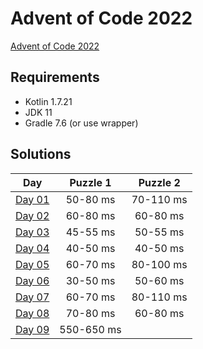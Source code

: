 # Advent of Code 2022

[Advent of Code 2022][advent-of-code]

## Requirements
* Kotlin 1.7.21
* JDK 11
* Gradle 7.6 (or use wrapper)

## Solutions

|       Day       |  Puzzle 1  | Puzzle 2  |
|:---------------:|:----------:|:---------:|
| [Day 01][day01] |  50-80 ms  | 70-110 ms |
| [Day 02][day02] |  60-80 ms  | 60-80 ms  |
| [Day 03][day03] |  45-55 ms  | 50-55 ms  |
| [Day 04][day04] |  40-50 ms  | 40-50 ms  |
| [Day 05][day05] |  60-70 ms  | 80-100 ms |
| [Day 06][day06] |  30-50 ms  | 50-60 ms  |
| [Day 07][day07] |  60-70 ms  | 80-110 ms |
| [Day 08][day08] |  70-80 ms  | 60-80 ms  |
| [Day 09][day09] | 550-650 ms |

[comment]: # "List of URLs down below, sorted alphabetically DESC by tag"
[advent-of-code]: https://adventofcode.com/2022/
[day01]: https://adventofcode.com/2022/day/1
[day02]: https://adventofcode.com/2022/day/2
[day03]: https://adventofcode.com/2022/day/3
[day04]: https://adventofcode.com/2022/day/4
[day05]: https://adventofcode.com/2022/day/5
[day06]: https://adventofcode.com/2022/day/6
[day07]: https://adventofcode.com/2022/day/7
[day08]: https://adventofcode.com/2022/day/8
[day09]: https://adventofcode.com/2022/day/9